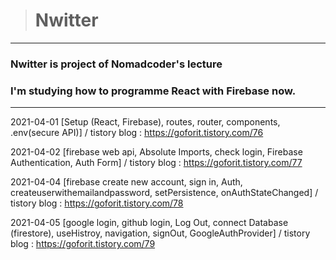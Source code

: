># Nwitter

--- 

### Nwitter is project of Nomadcoder's lecture
### I'm studying how to programme React with Firebase now.

---


2021-04-01 [Setup (React, Firebase), routes, router, components, .env(secure API)] / tistory blog :  https://goforit.tistory.com/76

2021-04-02 [firebase web api, Absolute Imports, check login, Firebase Authentication, Auth Form] / tistory blog : https://goforit.tistory.com/77

2021-04-04 [firebase create new account, sign in, Auth, createuserwithemailandpassword, setPersistence, onAuthStateChanged] / tistory blog : https://goforit.tistory.com/78

2021-04-05 [google login, github login, Log Out, connect Database (firestore), useHistroy, navigation, signOut, GoogleAuthProvider] / tistory blog : https://goforit.tistory.com/79
